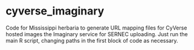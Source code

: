 # cyverse_imaginary
 
Code for Mississippi herbaria to generate URL mapping files for CyVerse hosted images the Imaginary service for SERNEC uploading. Just run the main R script, changing paths in the first block of code as necessary.
